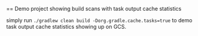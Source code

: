 == Demo project showing build scans with task output cache statistics

simply run `./gradlew clean build -Dorg.gradle.cache.tasks=true` to demo
task output cache statistics showing up on GCS.
